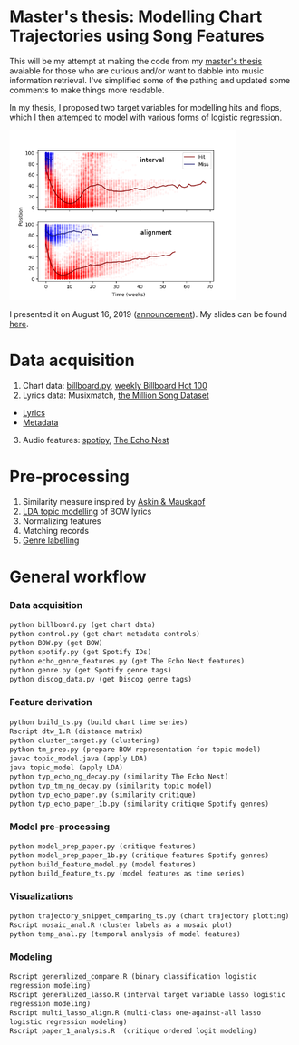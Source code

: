 # Master's thesis: Modelling Chart Trajectories using Song Features
This will be my attempt at making the code from my [master's thesis](https://uwspace.uwaterloo.ca/handle/10012/14937) avaiable for those who are curious and/or want to dabble into music information retrieval. I've simplified some of the pathing and updated some comments to make things more readable. 

In my thesis, I proposed two target variables for modelling hits and flops, which I then attemped to model with various forms of logistic regression.

<img src="comparing_binary.png" width="400" />

I presented it on August 16, 2019 ([announcement](https://uwaterloo.ca/artificial-intelligence-group/events/masters-thesis-presentation-modelling-chart-trajectories)). My slides can be found [here](http://www.jperrie.com/thesis_presentation_08_16_19.pdf).

# Data acquisition
1. Chart data: [billboard.py](https://github.com/guoguo12/billboard-charts), [weekly Billboard Hot 100](https://www.billboard.com/charts/hot-100/1958-08-04)
2. Lyrics data: Musixmatch, [the Million Song Dataset](http://millionsongdataset.com/)
  * [Lyrics](http://millionsongdataset.com/sites/default/files/AdditionalFiles/mxm_dataset.db)
  * [Metadata](http://millionsongdataset.com/sites/default/files/AdditionalFiles/track_metadata.db)
3. Audio features: [spotipy](https://spotipy.readthedocs.io/en/latest/), [The Echo Nest](https://developer.spotify.com/documentation/web-api/reference/tracks/get-audio-features/)

# Pre-processing
1. Similarity measure inspired by [Askin & Mauskapf](https://journals.sagepub.com/doi/abs/10.1177/0003122417728662)
2. [LDA topic modelling](http://mallet.cs.umass.edu) of BOW lyrics
3. Normalizing features
4. Matching records
5. [Genre labelling](https://developer.spotify.com/documentation/web-api/reference/artists/get-artist/) 

# General workflow 
### Data acquisition
```
python billboard.py (get chart data)
python control.py (get chart metadata controls)
python BOW.py (get BOW)
python spotify.py (get Spotify IDs)
python echo_genre_features.py (get The Echo Nest features) 
python genre.py (get Spotify genre tags)
python discog_data.py (get Discog genre tags)
```
### Feature derivation
```
python build_ts.py (build chart time series)
Rscript dtw_1.R (distance matrix)
python cluster_target.py (clustering)
python tm_prep.py (prepare BOW representation for topic model)
javac topic_model.java (apply LDA)
java topic_model (apply LDA)
python typ_echo_ng_decay.py (similarity The Echo Nest)
python typ_tm_ng_decay.py (similarity topic model)
python typ_echo_paper.py (similarity critique)
python typ_echo_paper_1b.py (similarity critique Spotify genres)
```
### Model pre-processing
```
python model_prep_paper.py (critique features)
python model_prep_paper_1b.py (critique features Spotify genres)
python build_feature_model.py (model features)
python build_feature_ts.py (model features as time series)
```
### Visualizations 
```
python trajectory_snippet_comparing_ts.py (chart trajectory plotting)
Rscript mosaic_anal.R (cluster labels as a mosaic plot)
python temp_anal.py (temporal analysis of model features)
```
### Modeling 
```
Rscript generalized_compare.R (binary classification logistic regression modeling)
Rscript generalized_lasso.R (interval target variable lasso logistic regression modeling)
Rscript multi_lasso_align.R (multi-class one-against-all lasso logistic regression modeling)
Rscript paper_1_analysis.R  (critique ordered logit modeling)
```
